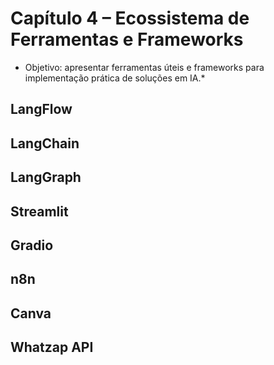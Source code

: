 # Capítulo 4 – Ecossistema de Ferramentas e Frameworks
* Objetivo: apresentar ferramentas úteis e frameworks para implementação prática de soluções em IA.*
## LangFlow
## LangChain
## LangGraph
## Streamlit
## Gradio
## n8n
## Canva
## Whatzap API
